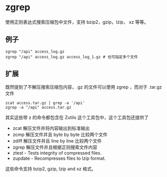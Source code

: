 zgrep
===

使用正则表达式搜索压缩包中文件，支持 bzip2，gzip，lzip， xz 等等。

##  例子

```shell
zgrep "/api" access_log.gz
zgrep "/api" access_log.gz access_log_1.gz # 也可指定多个文件
```

##  扩展

既然提到了不解压搜索压缩包内容，.gz 的文件可以使用 zgrep ，而对于 .tar.gz 文件

```shell
zcat access.tar.gz | grep -a '/api'
zgrep -a "/api" access.tar.gz
```


其实这些带 z 的命令都包含在 Zutils 这个工具包中，这个工具包还提供了

- zcat  解压文件并将内容输出到标准输出
- zcmp  解压文件并且 byte by byte 比较两个文件
- zdiff 解压文件并且 line by line 比较两个文件
- zgrep 解压文件并且根据正则搜索文件内容
- ztest - Tests integrity of compressed files.
- zupdate - Recompresses files to lzip format.


这些命令支持 bzip2, gzip, lzip and xz 格式。


